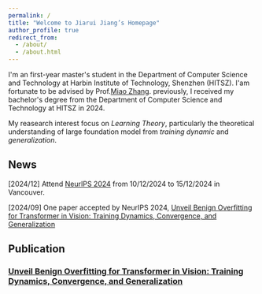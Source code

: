 ```yaml
---
permalink: /
title: "Welcome to Jiarui Jiang’s Homepage"
author_profile: true
redirect_from: 
  - /about/
  - /about.html
---
```


I'm an first-year master's student in the Department of Computer Science and Technology at Harbin Institute of Technology, Shenzhen (HITSZ). I'am fortunate to be advised by Prof.[Miao Zhang](https://faculty.hitsz.edu.cn/zhangmiao). previously, I received my bachelor's degree from the Department of Computer Science and Technology at HITSZ in 2024.

My reasearch interest focus on *Learning Theory*, particularly the theoretical understanding of large foundation model from *training dynamic* and *generalization*.

## News

\[2024/12\] Attend [NeurIPS 2024](https://neurips.cc/Conferences/2024) from 10/12/2024 to 15/12/2024 in Vancouver.

\[2024/09\] One paper accepted by NeurIPS 2024, [Unveil Benign Overfitting for Transformer in Vision: Training Dynamics, Convergence, and Generalization](https://arxiv.org/abs/2409.19345)

## Publication

### [Unveil Benign Overfitting for Transformer in Vision: Training Dynamics, Convergence, and Generalization](https://arxiv.org/abs/2409.19345)
